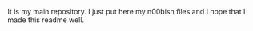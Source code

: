 It is my main repository. I just put here my n00bish files and I hope that I made this readme well.
